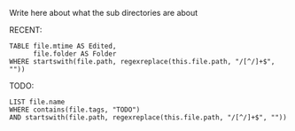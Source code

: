 Write here about what the sub directories are about

RECENT:
```dataview 
TABLE file.mtime AS Edited,  
      file.folder AS Folder  
WHERE startswith(file.path, regexreplace(this.file.path, "/[^/]+$", ""))  
```

TODO:
```dataview 
LIST file.name  
WHERE contains(file.tags, "TODO")  
AND startswith(file.path, regexreplace(this.file.path, "/[^/]+$", ""))
```

